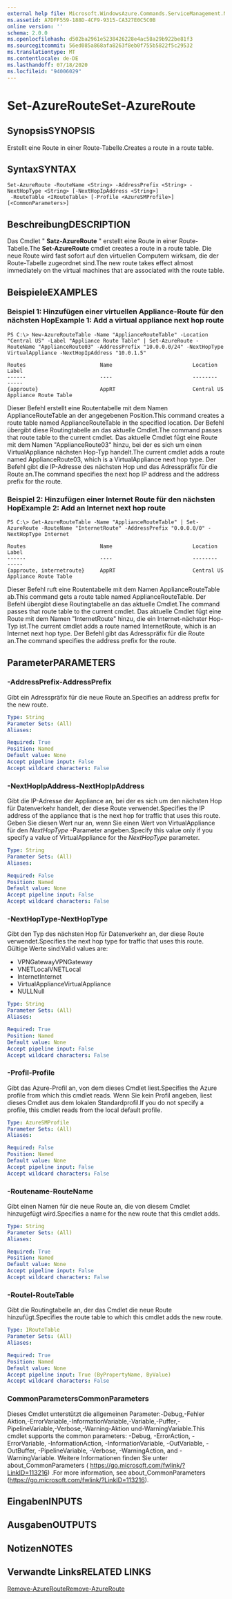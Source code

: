 ```yaml
---
external help file: Microsoft.WindowsAzure.Commands.ServiceManagement.Network.dll-Help.xml
ms.assetid: A7DFF559-188D-4CF9-9315-CA327E0C5C0B
online version: ''
schema: 2.0.0
ms.openlocfilehash: d502ba2961e5238426228e4ac58a29b922be81f3
ms.sourcegitcommit: 56ed085a868afa8263f8eb0f755b5822f5c29532
ms.translationtype: MT
ms.contentlocale: de-DE
ms.lasthandoff: 07/18/2020
ms.locfileid: "94006029"
---
```

# <span data-ttu-id="11793-101">Set-AzureRoute</span><span class="sxs-lookup"><span data-stu-id="11793-101">Set-AzureRoute</span></span>

## <span data-ttu-id="11793-102">Synopsis</span><span class="sxs-lookup"><span data-stu-id="11793-102">SYNOPSIS</span></span>
<span data-ttu-id="11793-103">Erstellt eine Route in einer Route-Tabelle.</span><span class="sxs-lookup"><span data-stu-id="11793-103">Creates a route in a route table.</span></span>

## <span data-ttu-id="11793-104">Syntax</span><span class="sxs-lookup"><span data-stu-id="11793-104">SYNTAX</span></span>

```
Set-AzureRoute -RouteName <String> -AddressPrefix <String> -NextHopType <String> [-NextHopIpAddress <String>]
 -RouteTable <IRouteTable> [-Profile <AzureSMProfile>] [<CommonParameters>]
```

## <span data-ttu-id="11793-105">Beschreibung</span><span class="sxs-lookup"><span data-stu-id="11793-105">DESCRIPTION</span></span>
<span data-ttu-id="11793-106">Das Cmdlet " **Satz-AzureRoute** " erstellt eine Route in einer Route-Tabelle.</span><span class="sxs-lookup"><span data-stu-id="11793-106">The **Set-AzureRoute** cmdlet creates a route in a route table.</span></span>
<span data-ttu-id="11793-107">Die neue Route wird fast sofort auf den virtuellen Computern wirksam, die der Route-Tabelle zugeordnet sind.</span><span class="sxs-lookup"><span data-stu-id="11793-107">The new route takes effect almost immediately on the virtual machines that are associated with the route table.</span></span>

## <span data-ttu-id="11793-108">Beispiele</span><span class="sxs-lookup"><span data-stu-id="11793-108">EXAMPLES</span></span>

### <span data-ttu-id="11793-109">Beispiel 1: Hinzufügen einer virtuellen Appliance-Route für den nächsten Hop</span><span class="sxs-lookup"><span data-stu-id="11793-109">Example 1: Add a virtual appliance next hop route</span></span>
```
PS C:\> New-AzureRouteTable -Name "ApplianceRouteTable" -Location "Central US" -Label "Appliance Route Table" | Set-AzureRoute -RouteName "ApplianceRoute03" -AddressPrefix "10.0.0.0/24" -NextHopType VirtualAppliance -NextHopIpAddress "10.0.1.5"

Routes                        Name                          Location                      Label
------                        ----                          --------                      -----
{approute}                    AppRT                         Central US                    Appliance Route Table
```

<span data-ttu-id="11793-110">Dieser Befehl erstellt eine Routentabelle mit dem Namen ApplianceRouteTable an der angegebenen Position.</span><span class="sxs-lookup"><span data-stu-id="11793-110">This command creates a route table named ApplianceRouteTable in the specified location.</span></span>
<span data-ttu-id="11793-111">Der Befehl übergibt diese Routingtabelle an das aktuelle Cmdlet.</span><span class="sxs-lookup"><span data-stu-id="11793-111">The command passes that route table to the current cmdlet.</span></span>
<span data-ttu-id="11793-112">Das aktuelle Cmdlet fügt eine Route mit dem Namen "ApplianceRoute03" hinzu, bei der es sich um einen VirtualAppliance nächsten Hop-Typ handelt.</span><span class="sxs-lookup"><span data-stu-id="11793-112">The current cmdlet adds a route named ApplianceRoute03, which is a VirtualAppliance next hop type.</span></span>
<span data-ttu-id="11793-113">Der Befehl gibt die IP-Adresse des nächsten Hop und das Adresspräfix für die Route an.</span><span class="sxs-lookup"><span data-stu-id="11793-113">The command specifies the next hop IP address and the address prefix for the route.</span></span>

### <span data-ttu-id="11793-114">Beispiel 2: Hinzufügen einer Internet Route für den nächsten Hop</span><span class="sxs-lookup"><span data-stu-id="11793-114">Example 2: Add an Internet next hop route</span></span>
```
PS C:\> Get-AzureRouteTable -Name "ApplianceRouteTable" | Set-AzureRoute -RouteName "InternetRoute" -AddressPrefix "0.0.0.0/0" -NextHopType Internet

Routes                        Name                          Location                      Label
------                        ----                          --------                      -----
{approute, internetroute}     AppRT                         Central US                    Appliance Route Table
```

<span data-ttu-id="11793-115">Dieser Befehl ruft eine Routentabelle mit dem Namen ApplianceRouteTable ab.</span><span class="sxs-lookup"><span data-stu-id="11793-115">This command gets a route table named ApplianceRouteTable.</span></span>
<span data-ttu-id="11793-116">Der Befehl übergibt diese Routingtabelle an das aktuelle Cmdlet.</span><span class="sxs-lookup"><span data-stu-id="11793-116">The command passes that route table to the current cmdlet.</span></span>
<span data-ttu-id="11793-117">Das aktuelle Cmdlet fügt eine Route mit dem Namen "InternetRoute" hinzu, die ein Internet-nächster Hop-Typ ist.</span><span class="sxs-lookup"><span data-stu-id="11793-117">The current cmdlet adds a route named InternetRoute, which is an Internet next hop type.</span></span>
<span data-ttu-id="11793-118">Der Befehl gibt das Adresspräfix für die Route an.</span><span class="sxs-lookup"><span data-stu-id="11793-118">The command specifies the address prefix for the route.</span></span>

## <span data-ttu-id="11793-119">Parameter</span><span class="sxs-lookup"><span data-stu-id="11793-119">PARAMETERS</span></span>

### <span data-ttu-id="11793-120">-AddressPrefix</span><span class="sxs-lookup"><span data-stu-id="11793-120">-AddressPrefix</span></span>
<span data-ttu-id="11793-121">Gibt ein Adresspräfix für die neue Route an.</span><span class="sxs-lookup"><span data-stu-id="11793-121">Specifies an address prefix for the new route.</span></span>

```yaml
Type: String
Parameter Sets: (All)
Aliases: 

Required: True
Position: Named
Default value: None
Accept pipeline input: False
Accept wildcard characters: False
```

### <span data-ttu-id="11793-122">-NextHopIpAddress</span><span class="sxs-lookup"><span data-stu-id="11793-122">-NextHopIpAddress</span></span>
<span data-ttu-id="11793-123">Gibt die IP-Adresse der Appliance an, bei der es sich um den nächsten Hop für Datenverkehr handelt, der diese Route verwendet.</span><span class="sxs-lookup"><span data-stu-id="11793-123">Specifies the IP address of the appliance that is the next hop for traffic that uses this route.</span></span>
<span data-ttu-id="11793-124">Geben Sie diesen Wert nur an, wenn Sie einen Wert von VirtualAppliance für den *NextHopType* -Parameter angeben.</span><span class="sxs-lookup"><span data-stu-id="11793-124">Specify this value only if you specify a value of VirtualAppliance for the *NextHopType* parameter.</span></span>

```yaml
Type: String
Parameter Sets: (All)
Aliases: 

Required: False
Position: Named
Default value: None
Accept pipeline input: False
Accept wildcard characters: False
```

### <span data-ttu-id="11793-125">-NextHopType</span><span class="sxs-lookup"><span data-stu-id="11793-125">-NextHopType</span></span>
<span data-ttu-id="11793-126">Gibt den Typ des nächsten Hop für Datenverkehr an, der diese Route verwendet.</span><span class="sxs-lookup"><span data-stu-id="11793-126">Specifies the next hop type for traffic that uses this route.</span></span>
<span data-ttu-id="11793-127">Gültige Werte sind:</span><span class="sxs-lookup"><span data-stu-id="11793-127">Valid values are:</span></span> 

- <span data-ttu-id="11793-128">VPNGateway</span><span class="sxs-lookup"><span data-stu-id="11793-128">VPNGateway</span></span>
- <span data-ttu-id="11793-129">VNETLocal</span><span class="sxs-lookup"><span data-stu-id="11793-129">VNETLocal</span></span>
- <span data-ttu-id="11793-130">Internet</span><span class="sxs-lookup"><span data-stu-id="11793-130">Internet</span></span>
- <span data-ttu-id="11793-131">VirtualAppliance</span><span class="sxs-lookup"><span data-stu-id="11793-131">VirtualAppliance</span></span>
- <span data-ttu-id="11793-132">NULL</span><span class="sxs-lookup"><span data-stu-id="11793-132">Null</span></span>

```yaml
Type: String
Parameter Sets: (All)
Aliases: 

Required: True
Position: Named
Default value: None
Accept pipeline input: False
Accept wildcard characters: False
```

### <span data-ttu-id="11793-133">-Profil</span><span class="sxs-lookup"><span data-stu-id="11793-133">-Profile</span></span>
<span data-ttu-id="11793-134">Gibt das Azure-Profil an, von dem dieses Cmdlet liest.</span><span class="sxs-lookup"><span data-stu-id="11793-134">Specifies the Azure profile from which this cmdlet reads.</span></span> <span data-ttu-id="11793-135">Wenn Sie kein Profil angeben, liest dieses Cmdlet aus dem lokalen Standardprofil.</span><span class="sxs-lookup"><span data-stu-id="11793-135">If you do not specify a profile, this cmdlet reads from the local default profile.</span></span>

```yaml
Type: AzureSMProfile
Parameter Sets: (All)
Aliases: 

Required: False
Position: Named
Default value: None
Accept pipeline input: False
Accept wildcard characters: False
```

### <span data-ttu-id="11793-136">-Routename</span><span class="sxs-lookup"><span data-stu-id="11793-136">-RouteName</span></span>
<span data-ttu-id="11793-137">Gibt einen Namen für die neue Route an, die von diesem Cmdlet hinzugefügt wird.</span><span class="sxs-lookup"><span data-stu-id="11793-137">Specifies a name for the new route that this cmdlet adds.</span></span>

```yaml
Type: String
Parameter Sets: (All)
Aliases: 

Required: True
Position: Named
Default value: None
Accept pipeline input: False
Accept wildcard characters: False
```

### <span data-ttu-id="11793-138">-Routel</span><span class="sxs-lookup"><span data-stu-id="11793-138">-RouteTable</span></span>
<span data-ttu-id="11793-139">Gibt die Routingtabelle an, der das Cmdlet die neue Route hinzufügt.</span><span class="sxs-lookup"><span data-stu-id="11793-139">Specifies the route table to which this cmdlet adds the new route.</span></span>

```yaml
Type: IRouteTable
Parameter Sets: (All)
Aliases: 

Required: True
Position: Named
Default value: None
Accept pipeline input: True (ByPropertyName, ByValue)
Accept wildcard characters: False
```

### <span data-ttu-id="11793-140">CommonParameters</span><span class="sxs-lookup"><span data-stu-id="11793-140">CommonParameters</span></span>
<span data-ttu-id="11793-141">Dieses Cmdlet unterstützt die allgemeinen Parameter:-Debug,-Fehler Aktion,-ErrorVariable,-InformationVariable,-Variable,-Puffer,-PipelineVariable,-Verbose,-Warning-Aktion und-WarningVariable.</span><span class="sxs-lookup"><span data-stu-id="11793-141">This cmdlet supports the common parameters: -Debug, -ErrorAction, -ErrorVariable, -InformationAction, -InformationVariable, -OutVariable, -OutBuffer, -PipelineVariable, -Verbose, -WarningAction, and -WarningVariable.</span></span> <span data-ttu-id="11793-142">Weitere Informationen finden Sie unter about_CommonParameters ( https://go.microsoft.com/fwlink/?LinkID=113216) .</span><span class="sxs-lookup"><span data-stu-id="11793-142">For more information, see about_CommonParameters (https://go.microsoft.com/fwlink/?LinkID=113216).</span></span>

## <span data-ttu-id="11793-143">Eingaben</span><span class="sxs-lookup"><span data-stu-id="11793-143">INPUTS</span></span>

## <span data-ttu-id="11793-144">Ausgaben</span><span class="sxs-lookup"><span data-stu-id="11793-144">OUTPUTS</span></span>

## <span data-ttu-id="11793-145">Notizen</span><span class="sxs-lookup"><span data-stu-id="11793-145">NOTES</span></span>

## <span data-ttu-id="11793-146">Verwandte Links</span><span class="sxs-lookup"><span data-stu-id="11793-146">RELATED LINKS</span></span>

[<span data-ttu-id="11793-147">Remove-AzureRoute</span><span class="sxs-lookup"><span data-stu-id="11793-147">Remove-AzureRoute</span></span>](./Remove-AzureRoute.md)


